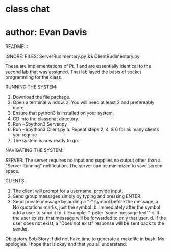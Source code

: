 # class chat
# author: Evan Davis

README:::

IGNORE: FILES: ServerRudimentary.py && ClientRudimentary.py

These are implementations of Pt. 1 and are essentially identical to the second
lab that was assigned. That lab layed the basis of socket programming for the
class. 

RUNNING THE SYSTEM: 
1. Download the file package.
2. Open a terminal window.
	a. You will need at least 2 and prefereably more.
3. Ensure that python3 is installed on your system.
4. CD into the classchat directory.
5. Run ~$python3 Server.py
6. Run ~$python3 Client.py
	a. Repeat steps 2, 4, & 6 for as many clients you require
7. The system is now ready to go.

NAVIGATING THE SYSTEM:

SERVER: The server requires no input and supplies no output other than a "Server Running" notification. The server can be minimized to save screen space.

CLIENTS: 
1. The client will prompt for a username, provide input.
2. Send group messages simply by typing and pressing ENTER.
3. Send private message by adding a "-" symbol before the message,
	a. No quotations marks, just the symbol.
	b. Immediately after the symbol add a user to send it to.
		i. Example: "-peter 'some message text'"
	c. If the user exists, that message will be forwarded to only that user.
	d. If the user does not exist, a "Does not exist" response will be sent 		back to the sender. 

Obligatory Sob Story: 
I did not have time to generate a makefile in bash. My apologies. I hope that is okay and that you all understand. 
